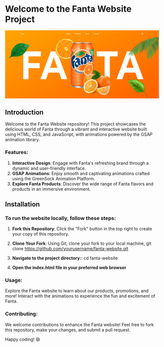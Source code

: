 # Welcome to the Fanta Website Project

![Fanta Website](https://github.com/Dushyant-Mahto/Fanta/blob/main/Fanta%20image.png)

## Introduction

Welcome to the Fanta Website repository! This project showcases the delicious world of Fanta through a vibrant and interactive website built using HTML, CSS, and JavaScript, with animations powered by the GSAP animation library.

### Features:

1. **Interactive Design**: Engage with Fanta's refreshing brand through a dynamic and user-friendly interface.
2. **GSAP Animations**: Enjoy smooth and captivating animations crafted using the GreenSock Animation Platform.
3. **Explore Fanta Products**: Discover the wide range of Fanta flavors and products in an immersive environment.

## Installation

### To run the website locally, follow these steps:

1. **Fork this Repository**: Click the "Fork" button in the top right to create your copy of this repository.

2. **Clone Your Fork**: Using Git, clone your fork to your local machine, git clone https://github.com/yourusername/fanta-website.git

3. **Navigate to the project directory:**: cd fanta-website

4. **Open the index.html file in your preferred web browser**

### Usage:
Explore the Fanta website to learn about our products, promotions, and more! Interact with the animations to experience the fun and excitement of Fanta.

### Contributing:
We welcome contributions to enhance the Fanta website! Feel free to fork this repository, make your changes, and submit a pull request.


Happy coding! 😄
